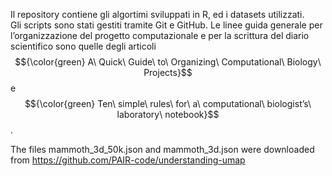 Il repository contiene gli algortimi sviluppati in R, ed i datasets utilizzati. <br/>
Gli scripts sono stati gestiti tramite Git e GitHub.
Le linee guida generale per l’organizzazione del progetto computazionale e per la
scrittura del diario scientifico sono quelle degli articoli $${\color{green} A\ Quick\ Guide\ to\ Organizing\ Computational\ Biology\ Projects}$$ e 
$${\color{green} Ten\ simple\ rules\ for\ a\ computational\ biologist’s\ laboratory\ notebook}$$. <br/>

The files mammoth_3d_50k.json and mammoth_3d.json were downloaded from https://github.com/PAIR-code/understanding-umap

